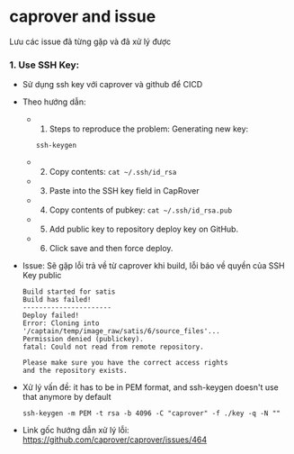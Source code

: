 # caprover and issue
Lưu các issue đã từng gặp và đã xử lý được

### 1. Use SSH Key:

- Sử dụng ssh key với caprover và github để CICD
- Theo hướng dẫn:
  - 1. Steps to reproduce the problem:
    Generating new key:
    ```
    ssh-keygen
    ```
  - 2. Copy contents: `cat ~/.ssh/id_rsa`
  - 3. Paste into the SSH key field in CapRover
  - 4. Copy contents of pubkey: `cat ~/.ssh/id_rsa.pub`
  - 5. Add public key to repository deploy key on GitHub.
  - 6. Click save and then force deploy.

- Issue: Sẽ gặp lỗi trả về từ caprover khi build, lỗi báo về quyền của SSH Key public
  ```
  Build started for satis
  Build has failed!
  ----------------------
  Deploy failed!
  Error: Cloning into '/captain/temp/image_raw/satis/6/source_files'...
  Permission denied (publickey).
  fatal: Could not read from remote repository.

  Please make sure you have the correct access rights
  and the repository exists.
  ```

- Xử lý vấn đề: it has to be in PEM format, and ssh-keygen doesn't use that anymore by default
  ```
  ssh-keygen -m PEM -t rsa -b 4096 -C "caprover" -f ./key -q -N ""
  ```
- Link gốc hướng dẫn xử lý lỗi: https://github.com/caprover/caprover/issues/464
